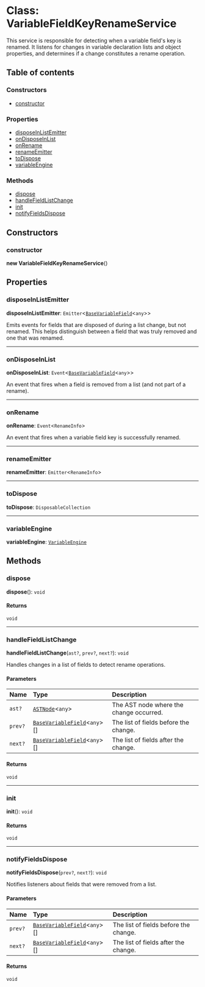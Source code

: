 # Class: VariableFieldKeyRenameService

This service is responsible for detecting when a variable field's key is renamed.
It listens for changes in variable declaration lists and object properties, and
determines if a change constitutes a rename operation.

## Table of contents

### Constructors

* [constructor](/en/auto-docs/variable-plugin/classes/VariableFieldKeyRenameService.md#constructor)

### Properties

* [disposeInListEmitter](/en/auto-docs/variable-plugin/classes/VariableFieldKeyRenameService.md#disposeinlistemitter)
* [onDisposeInList](/en/auto-docs/variable-plugin/classes/VariableFieldKeyRenameService.md#ondisposeinlist)
* [onRename](/en/auto-docs/variable-plugin/classes/VariableFieldKeyRenameService.md#onrename)
* [renameEmitter](/en/auto-docs/variable-plugin/classes/VariableFieldKeyRenameService.md#renameemitter)
* [toDispose](/en/auto-docs/variable-plugin/classes/VariableFieldKeyRenameService.md#todispose)
* [variableEngine](/en/auto-docs/variable-plugin/classes/VariableFieldKeyRenameService.md#variableengine)

### Methods

* [dispose](/en/auto-docs/variable-plugin/classes/VariableFieldKeyRenameService.md#dispose)
* [handleFieldListChange](/en/auto-docs/variable-plugin/classes/VariableFieldKeyRenameService.md#handlefieldlistchange)
* [init](/en/auto-docs/variable-plugin/classes/VariableFieldKeyRenameService.md#init)
* [notifyFieldsDispose](/en/auto-docs/variable-plugin/classes/VariableFieldKeyRenameService.md#notifyfieldsdispose)

## Constructors

### constructor

**new VariableFieldKeyRenameService**()

## Properties

### disposeInListEmitter

**disposeInListEmitter**: `Emitter`<[`BaseVariableField`](/en/auto-docs/variable-plugin/classes/BaseVariableField.md)<`any`>>

Emits events for fields that are disposed of during a list change, but not renamed.
This helps distinguish between a field that was truly removed and one that was renamed.

***

### onDisposeInList

**onDisposeInList**: `Event`<[`BaseVariableField`](/en/auto-docs/variable-plugin/classes/BaseVariableField.md)<`any`>>

An event that fires when a field is removed from a list (and not part of a rename).

***

### onRename

**onRename**: `Event`<`RenameInfo`>

An event that fires when a variable field key is successfully renamed.

***

### renameEmitter

**renameEmitter**: `Emitter`<`RenameInfo`>

***

### toDispose

**toDispose**: `DisposableCollection`

***

### variableEngine

**variableEngine**: [`VariableEngine`](/en/auto-docs/variable-plugin/classes/VariableEngine.md)

## Methods

### dispose

**dispose**(): `void`

#### Returns

`void`

***

### handleFieldListChange

**handleFieldListChange**(`ast?`, `prev?`, `next?`): `void`

Handles changes in a list of fields to detect rename operations.

#### Parameters

| Name | Type | Description |
| :------ | :------ | :------ |
| `ast?` | [`ASTNode`](/en/auto-docs/variable-plugin/classes/ASTNode.md)<`any`> | The AST node where the change occurred. |
| `prev?` | [`BaseVariableField`](/en/auto-docs/variable-plugin/classes/BaseVariableField.md)<`any`>\[] | The list of fields before the change. |
| `next?` | [`BaseVariableField`](/en/auto-docs/variable-plugin/classes/BaseVariableField.md)<`any`>\[] | The list of fields after the change. |

#### Returns

`void`

***

### init

**init**(): `void`

#### Returns

`void`

***

### notifyFieldsDispose

**notifyFieldsDispose**(`prev?`, `next?`): `void`

Notifies listeners about fields that were removed from a list.

#### Parameters

| Name | Type | Description |
| :------ | :------ | :------ |
| `prev?` | [`BaseVariableField`](/en/auto-docs/variable-plugin/classes/BaseVariableField.md)<`any`>\[] | The list of fields before the change. |
| `next?` | [`BaseVariableField`](/en/auto-docs/variable-plugin/classes/BaseVariableField.md)<`any`>\[] | The list of fields after the change. |

#### Returns

`void`
